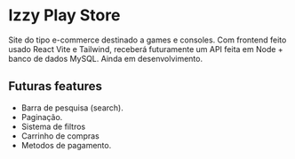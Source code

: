 # Izzy Play Store

Site do tipo e-commerce destinado a games e consoles. Com frontend feito usado React Vite e Tailwind, receberá futuramente um API feita em Node +  banco de dados MySQL.
Ainda em desenvolvimento.


## Futuras features

- Barra de pesquisa (search).
- Paginação.
- Sistema de filtros
- Carrinho de compras
- Metodos de pagamento.


